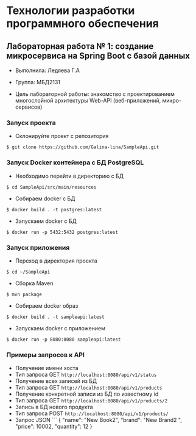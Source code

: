 # Технологии разработки программного обеспечения

## Лабораторная работа № 1: создание микросервиса на Spring Boot с базой данных

-  Выполнила: Ледяева Г.А
-  Группа: МБД2131

-  Цель лабораторной работы: знакомство с проектированием многослойной архитектуры Web-API (веб-приложений, микро-сервисов) 

### Запуск проекта

- Склонируйте проект с репозитория 
```
$ git clone https://github.com/Galina-lina/SampleApi.git

```
### Запуск Docker контейнера с БД PostgreSQL
- Необходимо перейти в директорию с БД
```
$ cd SampleApi/src/main/resources
```
- Собираем docker с БД
```
$ docker build . -t postgres:latest
```
- Запускаем docker с БД
```
$ docker run -p 5432:5432 postgres:latest
```
### Запуск приложения
- Переход в директория проекта 
```
$ cd ~/SampleApi
```
- Сборка Maven 
```
$ mvn package
```
- Собираем docker образ 
```
$ docker build . -t sampleapi:latest
```
- Запускаем docker с приложением 
```
$ docker run -p 8080:8080 sampleapi:latest
```

### Примеры запросов к API
- Получение имени хоста
 -  Тип запроса GET ``` http://localhost:8080/api/v1/status ```
- Получение всех записей из БД 
 -  Тип запроса GET ``` http://localhost:8080/api/v1/products ```
- Получение конкретной записи из БД по известному id
 -  Тип запроса GET ``` http://localhost:8080/api/v1/products/2 ```
- Запись в БД нового продукта
 -  Тип запроса POST ``` http://localhost:8080/api/v1/products/ ```
  -   Запрос JSON ``` 
{
		"name": "New Book2",
		"brand": "New Brand2 ",
		"price": 10002,
		"quantity": 12
}
```
